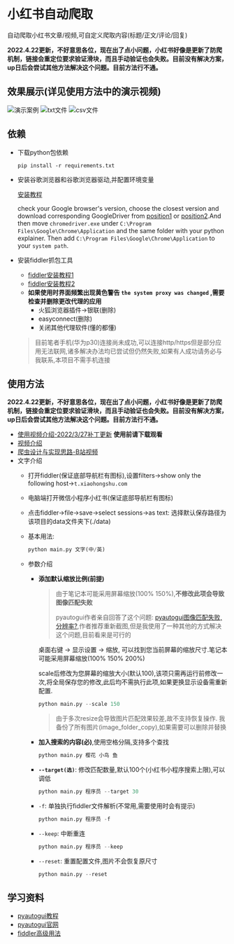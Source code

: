# 小红书自动爬取

自动爬取小红书文章/视频,可自定义爬取内容(标题/正文/评论/回复)

**2022.4.22更新，不好意思各位，现在出了点小问题，小红书好像是更新了防爬机制，链接会重定位要求验证滑块，而且手动验证也会失败。目前没有解决方案，up日后会尝试其他方法解决这个问题。目前方法行不通。**

## 效果展示(详见使用方法中的演示视频)

![演示案例](show/动画.gif)
![txt文件](show/txt.png)
![csv文件](show/csv.png)

## 依赖

- 下载python包依赖

  ```shell
  pip install -r requirements.txt
  ```

- 安装谷歌浏览器和谷歌浏览器驱动,并配置环境变量

  [安装教程](https://www.cnblogs.com/lfri/p/10542797.html)
  
  check your Google browser's version, choose the closest version and download corresponding GoogleDriver from [position1](http://chromedriver.storage.googleapis.com/index.html) or [position2](https://npm.taobao.org/mirrors/chromedriver/).And then move `chromedriver.exe` under `C:\Program Files\Google\Chrome\Application` and the same folder with your python explainer. Then add `C:\Program Files\Google\Chrome\Application` to your `system path`.

- 安装fiddler抓包工具
  - [fiddler安装教程1](https://blog.csdn.net/ychgyyn/article/details/82154433)
  - [fiddler安装教程2](https://www.cnblogs.com/katyhudson/p/12517680.html)
  - **如果使用时界面频繁出现黄色警告 `the system proxy was changed` ,需要检查并删除更改代理的应用**
    - 火狐浏览器插件->银联(删除)
    - easyconnect(删除)
    - 关闭其他代理软件(懂的都懂)
  > 目前笔者手机(华为p30)连接尚未成功,可以连接http/https但是部分应用无法联网,诸多解决办法均已尝试但仍然失败,如果有人成功请务必与我联系,本项目不需手机连接

## 使用方法

**2022.4.22更新，不好意思各位，现在出了点小问题，小红书好像是更新了防爬机制，链接会重定位要求验证滑块，而且手动验证也会失败。目前没有解决方案，up日后会尝试其他方法解决这个问题。目前方法行不通。**

- [使用视频介绍-2022/3/27补丁更新](https://github.com/luzhixing12345/xiaohongshu-spider/releases/download/v0.0.1/usage-3-27.mkv) **使用前请下载观看**
- [视频介绍](https://github.com/luzhixing12345/xiaohongshu-spider/releases/download/v0.0.1/usage.mkv)
- [爬虫设计与实现思路-B站视频](https://www.bilibili.com/video/BV1ob4y1H7vL?spm_id_from=333.999.0.0)
- 文字介绍
  - 打开fiddler(保证底部导航栏有图标),设置filters->show only the following host->`t.xiaohongshu.com`
  - 电脑端打开微信小程序小红书(保证底部导航栏有图标)
  - 点击fiddler->file->save->select sessions->as text: 选择默认保存路径为该项目的data文件夹下(./data)
  - 基本用法:

    ```python
    python main.py 文字(中/英)
    ```

  - 参数介绍

    - **添加默认缩放比例(前提)**
      > 由于笔记本可能采用屏幕缩放(100% 150%),**不修改此项会导致图像匹配失败**
      >
      > pyautogui作者亲自回答了这个问题: [pyautogui图像匹配失败,分辨率?](https://stackoverflow.com/questions/45302681/running-pyautogui-on-a-different-computer-with-different-resolution),作者推荐重新截图,但是我使用了一种其他的方式解决这个问题,目前看来是可行的

      桌面右键 -> 显示设置 -> 缩放, 可以找到您当前屏幕的缩放尺寸.笔记本可能采用屏幕缩放(100% 150% 200%)

      scale后修改为您屏幕的缩放大小(默认100),该项只需再运行前修改一次,将全局保存您的修改,此后均不需执行此项,如果更换显示设备需重新配置.

      ```python
      python main.py --scale 150
      ```

      > 由于多次resize会导致图片匹配效果较差,故不支持恢复操作. 我备份了所有图片(image_folder_copy),如果需要可以删除并替换

    - **加入搜索的内容(必)**,使用空格分隔,支持多个查找

      ```python
      python main.py 樱花 小鸟 鱼
      ```

    - **`--target(选)`**: 修改匹配数量,默认100个(小红书小程序搜索上限),可以调低

      ```python
      python main.py 程序员 --target 30
      ```

    - `-f`: 单独执行fiddler文件解析(不常用,需要使用时会有提示)

      ```python
      python main.py 程序员 -f
      ```

    - `--keep`: 中断重连

      ```python
      python main.py 程序员 --keep
      ```

    - `--reset`: 重置配置文件,图片不会恢复原尺寸

      ```python
      python main.py --reset
      ```

## 学习资料

- [pyautogui教程](https://blog.csdn.net/weixin_43430036/article/details/84650938)
- [pyautogui官网](https://pyautogui.readthedocs.io/en/latest/)
- [fiddler高级用法](https://blog.csdn.net/qq_36447759/article/details/83619944)
